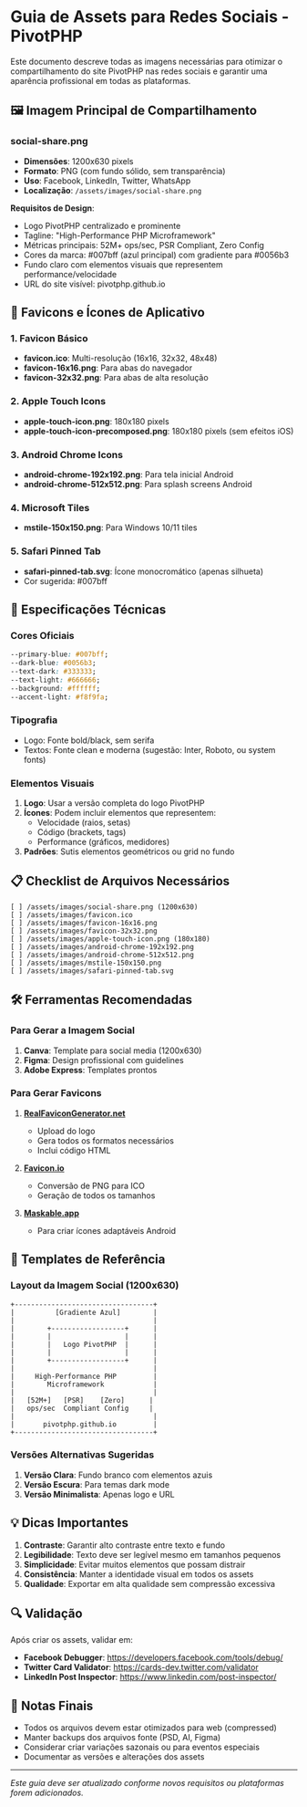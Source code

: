 # Guia de Assets para Redes Sociais - PivotPHP

Este documento descreve todas as imagens necessárias para otimizar o compartilhamento do site PivotPHP nas redes sociais e garantir uma aparência profissional em todas as plataformas.

## 🖼️ Imagem Principal de Compartilhamento

### social-share.png
- **Dimensões**: 1200x630 pixels
- **Formato**: PNG (com fundo sólido, sem transparência)
- **Uso**: Facebook, LinkedIn, Twitter, WhatsApp
- **Localização**: `/assets/images/social-share.png`

**Requisitos de Design**:
- Logo PivotPHP centralizado e prominente
- Tagline: "High-Performance PHP Microframework"
- Métricas principais: 52M+ ops/sec, PSR Compliant, Zero Config
- Cores da marca: #007bff (azul principal) com gradiente para #0056b3
- Fundo claro com elementos visuais que representem performance/velocidade
- URL do site visível: pivotphp.github.io

## 📱 Favicons e Ícones de Aplicativo

### 1. Favicon Básico
- **favicon.ico**: Multi-resolução (16x16, 32x32, 48x48)
- **favicon-16x16.png**: Para abas do navegador
- **favicon-32x32.png**: Para abas de alta resolução

### 2. Apple Touch Icons
- **apple-touch-icon.png**: 180x180 pixels
- **apple-touch-icon-precomposed.png**: 180x180 pixels (sem efeitos iOS)

### 3. Android Chrome Icons
- **android-chrome-192x192.png**: Para tela inicial Android
- **android-chrome-512x512.png**: Para splash screens Android

### 4. Microsoft Tiles
- **mstile-150x150.png**: Para Windows 10/11 tiles

### 5. Safari Pinned Tab
- **safari-pinned-tab.svg**: Ícone monocromático (apenas silhueta)
- Cor sugerida: #007bff

## 🎨 Especificações Técnicas

### Cores Oficiais
```css
--primary-blue: #007bff;
--dark-blue: #0056b3;
--text-dark: #333333;
--text-light: #666666;
--background: #ffffff;
--accent-light: #f8f9fa;
```

### Tipografia
- Logo: Fonte bold/black, sem serifa
- Textos: Fonte clean e moderna (sugestão: Inter, Roboto, ou system fonts)

### Elementos Visuais
1. **Logo**: Usar a versão completa do logo PivotPHP
2. **Ícones**: Podem incluir elementos que representem:
   - Velocidade (raios, setas)
   - Código (brackets, tags)
   - Performance (gráficos, medidores)
3. **Padrões**: Sutis elementos geométricos ou grid no fundo

## 📋 Checklist de Arquivos Necessários

```
[ ] /assets/images/social-share.png (1200x630)
[ ] /assets/images/favicon.ico
[ ] /assets/images/favicon-16x16.png
[ ] /assets/images/favicon-32x32.png
[ ] /assets/images/apple-touch-icon.png (180x180)
[ ] /assets/images/android-chrome-192x192.png
[ ] /assets/images/android-chrome-512x512.png
[ ] /assets/images/mstile-150x150.png
[ ] /assets/images/safari-pinned-tab.svg
```

## 🛠️ Ferramentas Recomendadas

### Para Gerar a Imagem Social
1. **Canva**: Template para social media (1200x630)
2. **Figma**: Design profissional com guidelines
3. **Adobe Express**: Templates prontos

### Para Gerar Favicons
1. **[RealFaviconGenerator.net](https://realfavicongenerator.net/)**
   - Upload do logo
   - Gera todos os formatos necessários
   - Inclui código HTML

2. **[Favicon.io](https://favicon.io/)**
   - Conversão de PNG para ICO
   - Geração de todos os tamanhos

3. **[Maskable.app](https://maskable.app/)**
   - Para criar ícones adaptáveis Android

## 📐 Templates de Referência

### Layout da Imagem Social (1200x630)
```
+----------------------------------+
|          [Gradiente Azul]        |
|                                  |
|        +------------------+      |
|        |                  |      |
|        |   Logo PivotPHP  |      |
|        |                  |      |
|        +------------------+      |
|                                  |
|     High-Performance PHP         |
|        Microframework            |
|                                  |
|   [52M+]   [PSR]    [Zero]      |
|   ops/sec  Compliant Config     |
|                                  |
|       pivotphp.github.io         |
+----------------------------------+
```

### Versões Alternativas Sugeridas
1. **Versão Clara**: Fundo branco com elementos azuis
2. **Versão Escura**: Para temas dark mode
3. **Versão Minimalista**: Apenas logo e URL

## 💡 Dicas Importantes

1. **Contraste**: Garantir alto contraste entre texto e fundo
2. **Legibilidade**: Texto deve ser legível mesmo em tamanhos pequenos
3. **Simplicidade**: Evitar muitos elementos que possam distrair
4. **Consistência**: Manter a identidade visual em todos os assets
5. **Qualidade**: Exportar em alta qualidade sem compressão excessiva

## 🔍 Validação

Após criar os assets, validar em:
- **Facebook Debugger**: https://developers.facebook.com/tools/debug/
- **Twitter Card Validator**: https://cards-dev.twitter.com/validator
- **LinkedIn Post Inspector**: https://www.linkedin.com/post-inspector/

## 📝 Notas Finais

- Todos os arquivos devem estar otimizados para web (compressed)
- Manter backups dos arquivos fonte (PSD, AI, Figma)
- Considerar criar variações sazonais ou para eventos especiais
- Documentar as versões e alterações dos assets

---

*Este guia deve ser atualizado conforme novos requisitos ou plataformas forem adicionados.*
